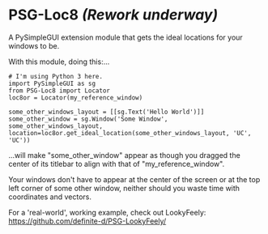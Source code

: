 # PSG-Loc8 *(Rework underway)*
A PySimpleGUI extension module that gets the ideal locations for your windows to be.

With this module, doing this:...
```
# I'm using Python 3 here.
import PySimpleGUI as sg
from PSG-Loc8 import Locator
loc8or = Locator(my_reference_window)

some_other_windows_layout = [[sg.Text('Hello World')]]
some_other_window = sg.Window('Some Window', some_other_windows_layout, location=loc8or.get_ideal_location(some_other_windows_layout, 'UC', 'UC'))
```
...will make "some_other_window" appear as though you dragged the center of its titlebar to align with that of "my_reference_window".

Your windows don't have to appear at the center of the screen or at the top left corner of some other window, neither should you waste time with coordinates and vectors.

For a 'real-world', working example, check out LookyFeely:
https://github.com/definite-d/PSG-LookyFeely/
